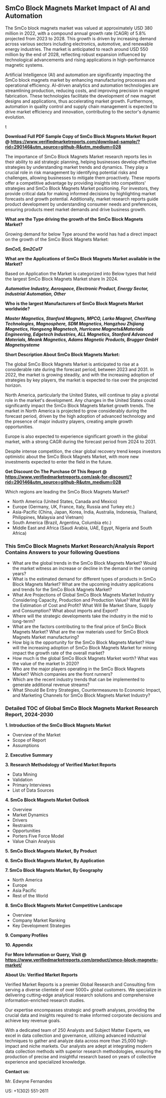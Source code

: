 <h2>SmCo Block Magnets Market Impact of AI and Automation</h2><p>The SmCo block magnets market was valued at approximately USD 380 million in 2022, with a compound annual growth rate (CAGR) of 5.8% projected from 2023 to 2028. This growth is driven by increasing demand across various sectors including electronics, automotive, and renewable energy industries. The market is anticipated to reach around USD 550 million by the end of 2028, reflecting robust expansion influenced by technological advancements and rising applications in high-performance magnetic systems.</p><p>Artificial Intelligence (AI) and automation are significantly impacting the SmCo block magnets market by enhancing manufacturing processes and operational efficiency. AI-driven analytics and automation technologies are streamlining production, reducing costs, and improving precision in magnet fabrication. These technologies facilitate the development of new magnet designs and applications, thus accelerating market growth. Furthermore, automation in quality control and supply chain management is expected to drive market efficiency and innovation, contributing to the sector's dynamic evolution.</p>t</p><p id="" class=""><strong>Download Full PDF Sample Copy of SmCo Block Magnets Market Report @ <a href="https://www.verifiedmarketreports.com/download-sample/?rid=290146&utm_source=github-R&utm_medium=028" target="_blank">https://www.verifiedmarketreports.com/download-sample/?rid=290146&utm_source=github-R&utm_medium=028</a></strong></p><p>The importance of&nbsp;SmCo Block Magnets Market research reports lies in their ability to aid strategic planning, helping businesses develop effective strategies by understanding market trends and dynamics. They play a crucial role in risk management by identifying potential risks and challenges, allowing businesses to mitigate them proactively. These reports offer a competitive advantage by providing insights into competitors' strategies and SmCo Block Magnets Market positioning. For investors, they provide critical data for making informed decisions by highlighting market forecasts and growth potential. Additionally, market research reports guide product development by understanding consumer needs and preferences, ensuring products meet market demands and drive business growth.</p><p><strong>What are the&nbsp;Type driving the growth of the SmCo Block Magnets Market?</strong></p><p id="" class="">Growing demand for below Type around the world has had a direct impact on the growth of the SmCo Block Magnets Market:</p><em><strong>SmCo5, Sm2Co17</strong></em></p><strong>What are the&nbsp;Applications&nbsp;of SmCo Block Magnets Market available in the Market?</strong></p><p id="" class="">Based on Application the Market is categorized into Below types that held the largest SmCo Block Magnets Market share In 2024.</p><em><strong>Automotive Industry, Aerospace, Electronic Product, Energy Sector, Industrial Automation, Other</strong></em></p><strong>Who is the largest Manufacturers of SmCo Block Magnets Market worldwide?</strong></p><p><em><strong>Master Magnetics, Stanford Magnets, MPCO, Larko Magnet, ChenYang Technologies, Magnosphere, SDM Magnetics, Hangzhou Zhijiang Magnetics, Hangseng Magnetech, Hurricane Magnets&Materials Engineering, Edgetech Industries, ALL Magnetics, Stanford Advanced Materials, Meank Magnetics, Adams Magnetic Products, Brugger GmbH Magnetsysteme</strong></em></p><p id="" class=""><strong>Short Description About SmCo Block Magnets Market:</strong></p><p>The global SmCo Block Magnets Market is anticipated to rise at a considerable rate during the forecast period, between 2023 and 2031. In 2022, the market is growing steadily, and with the increasing adoption of strategies by key players, the market is expected to rise over the projected horizon.</p><p>North America, particularly the United States, will continue to play a pivotal role in the market's development. Any changes in the United States could significantly impact the SmCo Block Magnets Market growth trends. The market in North America is projected to grow considerably during the forecast period, driven by the high adoption of advanced technology and the presence of major industry players, creating ample growth opportunities.</p><p>Europe is also expected to experience significant growth in the global market, with a strong CAGR during the forecast period from 2024 to 2031.</p><p>Despite intense competition, the clear global recovery trend keeps investors optimistic about the SmCo Block Magnets Market, with more new investments expected to enter the field in the future.</p><p id="" class=""><strong>Get Discount On The Purchase Of This Report @ <a href="https://www.verifiedmarketreports.com/ask-for-discount/?rid=290146&utm_source=github-R&utm_medium=028" target="_blank">https://www.verifiedmarketreports.com/ask-for-discount/?rid=290146&utm_source=github-R&utm_medium=028</a></strong></p>Which regions are leading the SmCo Block Magnets Market?</p><ul><li>North America (United States, Canada and Mexico)</li><li>Europe (Germany, UK, France, Italy, Russia and Turkey etc.)</li><li>Asia-Pacific (China, Japan, Korea, India, Australia, Indonesia, Thailand, Philippines, Malaysia and Vietnam)</li><li>South America (Brazil, Argentina, Columbia etc.)</li><li>Middle East and Africa (Saudi Arabia, UAE, Egypt, Nigeria and South Africa)</li></ul><h3 id="" class="">This SmCo Block Magnets Market Research/Analysis Report Contains Answers to your following Questions</h3><ul><li>What are the global trends in the SmCo Block Magnets Market? Would the market witness an increase or decline in the demand in the coming years?</li><li>What is the estimated demand for different types of products in SmCo Block Magnets Market? What are the upcoming industry applications and trends for the SmCo Block Magnets Market?</li><li>What Are Projections of Global SmCo Block Magnets Market Industry Considering Capacity, Production and Production Value? What Will Be the Estimation of Cost and Profit? What Will Be Market Share, Supply and Consumption? What about imports and Export?</li><li>Where will the strategic developments take the industry in the mid to long-term?</li><li>What are the factors contributing to the final price of SmCo Block Magnets Market? What are the raw materials used for SmCo Block Magnets Market manufacturing?</li><li>How big is the opportunity for the SmCo Block Magnets Market? How will the increasing adoption of SmCo Block Magnets Market for mining impact the growth rate of the overall market?</li><li>How much is the global SmCo Block Magnets Market worth? What was the value of the market In 2020?</li><li>Who are the major players operating in the SmCo Block Magnets Market? Which companies are the front runners?</li><li>Which are the recent industry trends that can be implemented to generate additional revenue streams?</li><li>What Should Be Entry Strategies, Countermeasures to Economic Impact, and Marketing Channels for SmCo Block Magnets Market Industry?</li></ul><h3 id="" class="">Detailed TOC of Global SmCo Block Magnets Market Research Report, 2024-2030</h3><p id="" class=""><strong>1. Introduction of the SmCo Block Magnets Market</strong></p><ul><li>Overview of the Market</li><li>Scope of Report</li><li>Assumptions</li></ul><p id="" class=""><strong>2. Executive Summary</strong></p><p id="" class=""><strong>3. Research Methodology of Verified Market Reports</strong></p><ul><li>Data Mining</li><li>Validation</li><li>Primary Interviews</li><li>List of Data Sources</li></ul><p id="" class=""><strong>4. SmCo Block Magnets Market Outlook</strong></p><ul><li>Overview</li><li>Market Dynamics</li><li>Drivers</li><li>Restraints</li><li>Opportunities</li><li>Porters Five Force Model</li><li>Value Chain Analysis</li></ul><p id="" class=""><strong>5. SmCo Block Magnets Market, By Product</strong></p><p id="" class=""><strong>6. SmCo Block Magnets Market, By Application</strong></p><p id="" class=""><strong>7. SmCo Block Magnets Market, By Geography</strong></p><ul><li>North America</li><li>Europe</li><li>Asia Pacific</li><li>Rest of the World</li></ul><p id="" class=""><strong>8. SmCo Block Magnets Market Competitive Landscape</strong></p><ul><li>Overview</li><li>Company Market Ranking</li><li>Key Development Strategies</li></ul><p id="" class=""><strong>9. Company Profiles</strong></p><p id="" class=""><strong>10. Appendix</strong></p><p id="" class=""><strong>For More Information or Query, Visit @ <a href="https://www.verifiedmarketreports.com/product/smco-block-magnets-market/" target="_blank">https://www.verifiedmarketreports.com/product/smco-block-magnets-market/</a></strong></p><p id="" class=""><strong>About Us: Verified Market Reports</strong></p><p id="" class="">Verified Market Reports is a premier Global Research and Consulting firm serving a diverse clientele of over 5000+ global customers. We specialize in delivering cutting-edge analytical research solutions and comprehensive information-enriched research studies.</p><p id="" class="">Our expertise encompasses strategic and growth analyses, providing the crucial data and insights required to make informed corporate decisions and achieve key revenue goals.</p><p id="" class="">With a dedicated team of 250 Analysts and Subject Matter Experts, we excel in data collection and governance, utilizing advanced industrial techniques to gather and analyze data across more than 25,000 high-impact and niche markets. Our analysts are adept at integrating modern data collection methods with superior research methodologies, ensuring the production of precise and insightful research based on years of collective experience and specialized knowledge.</p><p id="" class=""><strong>Contact us:</strong></p><p id="" class="">Mr. Edwyne Fernandes</p><p id="" class="">US: +1(302) 551-2611</p>